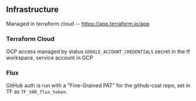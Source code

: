 ## Infrastructure

Managed in terraform cloud -- https://app.terraform.io/app

### Terraform Cloud

GCP access managed by status `GOOGLE_ACCOUNT_CREDENTIALS` secret in the tf workspace, service account in GCP

### Flux

GitHub auth is run with a "Fine-Grained PAT" for the github-csat repo, set in TF as `TF_VAR_flux_token`. 
